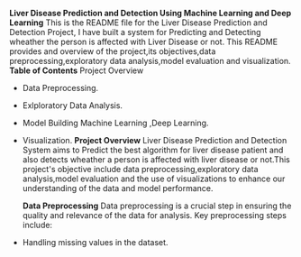 **Liver Disease Prediction and Detection Using Machine Learning and Deep Learning**
This is the README file for the Liver Disease Prediction and Detection Project, I have built a system for Predicting and Detecting wheather the person is affected with Liver Disease or not. This README provides and overview of the project,its objectives,data preprocessing,exploratory data analysis,model evaluation and visualization.
**Table of Contents**
Project Overview
* Data Preprocessing.
* Exlploratory Data Analysis.
* Model Building Machine Learning ,Deep Learning.
* Visualization.
**Project Overview**
  Liver Disease Prediction and Detection System aims to Predict the best algorithm for liver disease patient and also detects wheather a person is affected with liver disease or not.This project's objective include data preprocessing,exploratory data analysis,model evaluation and the use of visualizations to enhance our understanding of the data and model performance.

  **Data Preprocessing**
Data preprocessing is a crucial step in ensuring the quality and relevance of the data for analysis. Key preprocessing steps include:
 * Handling missing values in the dataset.
   
